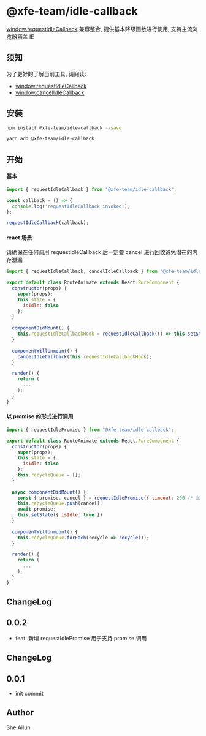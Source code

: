 # @xfe-team/idle-callback

[window.requestIdleCallback](https://developer.mozilla.org/en-US/docs/Web/API/Window/requestIdleCallback) 兼容整合, 提供基本降级函数进行使用, 支持主流浏览器涵盖 IE

## 须知

为了更好的了解当前工具, 请阅读:

* [window.requestIdleCallback](https://developer.mozilla.org/en-US/docs/Web/API/Window/requestIdleCallback)
* [window.cancelIdleCallback](https://developer.mozilla.org/en-US/docs/Web/API/Window/cancelIdleCallback)

## 安装

```bash
npm install @xfe-team/idle-callback --save
```

```bash
yarn add @xfe-team/idle-callback
```

## 开始

#### 基本

```javascript
import { requestIdleCallback } from "@xfe-team/idle-callback";

const callback = () => {
  console.log('requestIdleCallback invoked');
};

requestIdleCallback(callback);
```

#### react 场景

请确保在任何调用 requestIdleCallback 后一定要 cancel 进行回收避免潜在的内存泄漏

```jsx harmony
import { requestIdleCallback, cancelIdleCallback } from "@xfe-team/idle-callback";

export default class RouteAnimate extends React.PureComponent {
  constructor(props) {
    super(props);
    this.state = {
      isIdle: false
    };
  }
  
  componentDidMount() {
    this.requestIdleCallbackHook = requestIdleCallback(() => this.setState({ isIdle: true }), { timeout: 200 /* 给一个超时时间 */ });
  }
  
  componentWillUnmount() {
    cancelIdleCallback(this.requestIdleCallbackHook);
  }

  render() {
    return (
      ...
    );
  }
}
```

#### 以 promise 的形式进行调用

```jsx harmony
import { requestIdlePromise } from "@xfe-team/idle-callback";

export default class RouteAnimate extends React.PureComponent {
  constructor(props) {
    super(props);
    this.state = {
      isIdle: false
    };
    this.recycleQueue = [];
  }
  
  async componentDidMount() {
    const { promise, cancel } = requestIdlePromise({ timeout: 200 /* 给一个超时时间 */ });
    this.recycleQueue.push(cancel);
    await promise;
    this.setState({ isIdle: true })
  }
  
  componentWillUnmount() {
    this.recycleQueue.forEach(recycle => recycle());
  }

  render() {
    return (
      ...
    );
  }
}
```

## ChangeLog
## 0.0.2

* feat: 新增 requestIdlePromise 用于支持 promise 调用

## ChangeLog
## 0.0.1

* init commit

## Author
She Ailun

